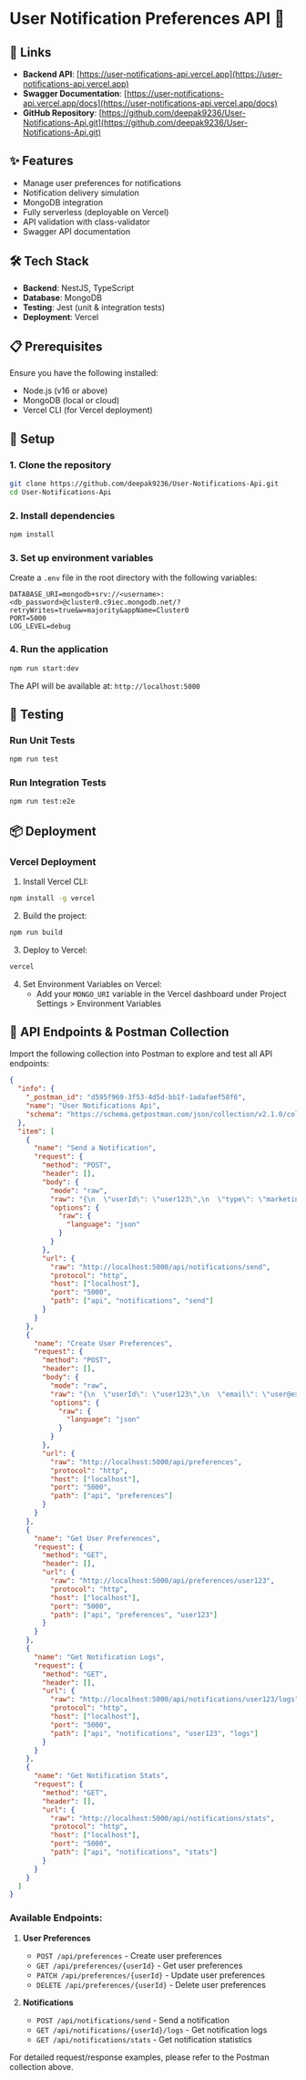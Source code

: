 # User Notification Preferences API 🔔

## 🔗 Links

- **Backend API**: [https://user-notifications-api.vercel.app](https://user-notifications-api.vercel.app)
- **Swagger Documentation**: [https://user-notifications-api.vercel.app/docs](https://user-notifications-api.vercel.app/docs)
- **GitHub Repository**: [https://github.com/deepak9236/User-Notifications-Api.git](https://github.com/deepak9236/User-Notifications-Api.git)

## ✨ Features

- Manage user preferences for notifications
- Notification delivery simulation
- MongoDB integration
- Fully serverless (deployable on Vercel)
- API validation with class-validator
- Swagger API documentation

## 🛠️ Tech Stack

- **Backend**: NestJS, TypeScript
- **Database**: MongoDB
- **Testing**: Jest (unit & integration tests)
- **Deployment**: Vercel

## 📋 Prerequisites

Ensure you have the following installed:

- Node.js (v16 or above)
- MongoDB (local or cloud)
- Vercel CLI (for Vercel deployment)

## 🚀 Setup

### 1. Clone the repository

```bash
git clone https://github.com/deepak9236/User-Notifications-Api.git
cd User-Notifications-Api
```

### 2. Install dependencies

```bash
npm install
```

### 3. Set up environment variables

Create a `.env` file in the root directory with the following variables:

```env
DATABASE_URI=mongodb+srv://<username>:<db_password>@cluster0.c9iec.mongodb.net/?retryWrites=true&w=majority&appName=Cluster0
PORT=5000
LOG_LEVEL=debug
```

### 4. Run the application

```bash
npm run start:dev
```

The API will be available at: `http://localhost:5000`

## 🧪 Testing

### Run Unit Tests

```bash
npm run test
```

### Run Integration Tests

```bash
npm run test:e2e
```

## 📦 Deployment

### Vercel Deployment

1. Install Vercel CLI:
```bash
npm install -g vercel
```

2. Build the project:
```bash
npm run build
```

3. Deploy to Vercel:
```bash
vercel
```

4. Set Environment Variables on Vercel:
   - Add your `MONGO_URI` variable in the Vercel dashboard under Project Settings > Environment Variables

## 📝 API Endpoints & Postman Collection

Import the following collection into Postman to explore and test all API endpoints:

```json
{
  "info": {
    "_postman_id": "d595f969-3f53-4d5d-bb1f-1adafaef58f6",
    "name": "User Notifications Api",
    "schema": "https://schema.getpostman.com/json/collection/v2.1.0/collection.json"
  },
  "item": [
    {
      "name": "Send a Notification",
      "request": {
        "method": "POST",
        "header": [],
        "body": {
          "mode": "raw",
          "raw": "{\n  \"userId\": \"user123\",\n  \"type\": \"marketing\",\n  \"channel\": \"email\",\n  \"content\": {\n    \"subject\": \"Special Offer\",\n    \"body\": \"Check out our latest deals!\"\n  }\n}\n",
          "options": {
            "raw": {
              "language": "json"
            }
          }
        },
        "url": {
          "raw": "http://localhost:5000/api/notifications/send",
          "protocol": "http",
          "host": ["localhost"],
          "port": "5000",
          "path": ["api", "notifications", "send"]
        }
      }
    },
    {
      "name": "Create User Preferences",
      "request": {
        "method": "POST",
        "header": [],
        "body": {
          "mode": "raw",
          "raw": "{\n  \"userId\": \"user123\",\n  \"email\": \"user@example.com\",\n  \"preferences\": {\n    \"marketing\": true,\n    \"newsletter\": false,\n    \"updates\": true,\n    \"frequency\": \"weekly\",\n    \"channels\": {\n      \"email\": true,\n      \"sms\": false,\n      \"push\": true\n    }\n  },\n  \"timezone\": \"America/New_York\"\n}\n",
          "options": {
            "raw": {
              "language": "json"
            }
          }
        },
        "url": {
          "raw": "http://localhost:5000/api/preferences",
          "protocol": "http",
          "host": ["localhost"],
          "port": "5000",
          "path": ["api", "preferences"]
        }
      }
    },
    {
      "name": "Get User Preferences",
      "request": {
        "method": "GET",
        "header": [],
        "url": {
          "raw": "http://localhost:5000/api/preferences/user123",
          "protocol": "http",
          "host": ["localhost"],
          "port": "5000",
          "path": ["api", "preferences", "user123"]
        }
      }
    },
    {
      "name": "Get Notification Logs",
      "request": {
        "method": "GET",
        "header": [],
        "url": {
          "raw": "http://localhost:5000/api/notifications/user123/logs",
          "protocol": "http",
          "host": ["localhost"],
          "port": "5000",
          "path": ["api", "notifications", "user123", "logs"]
        }
      }
    },
    {
      "name": "Get Notification Stats",
      "request": {
        "method": "GET",
        "header": [],
        "url": {
          "raw": "http://localhost:5000/api/notifications/stats",
          "protocol": "http",
          "host": ["localhost"],
          "port": "5000",
          "path": ["api", "notifications", "stats"]
        }
      }
    }
  ]
}
```

### Available Endpoints:

1. **User Preferences**
   - `POST /api/preferences` - Create user preferences
   - `GET /api/preferences/{userId}` - Get user preferences
   - `PATCH /api/preferences/{userId}` - Update user preferences
   - `DELETE /api/preferences/{userId}` - Delete user preferences

2. **Notifications**
   - `POST /api/notifications/send` - Send a notification
   - `GET /api/notifications/{userId}/logs` - Get notification logs
   - `GET /api/notifications/stats` - Get notification statistics

For detailed request/response examples, please refer to the Postman collection above.

